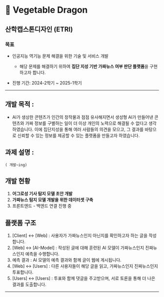 # 🐉 Vegetable Dragon

## 산학캡스톤디자인 (ETRI)

### 목표
- 인공지능 역기능 문제 해결을 위한 기술 및 서비스 개발  
  - 해당 문제를 해결하기 위하여 **집단 지성 기반 가짜뉴스 여부 판단 플랫폼**을 구현하고자 합니다. 

- 진행 기간: 2024-2학기 ~ 2025-1학기
---
## 개발 목적 :
- AI가 생상한 콘텐츠가 인간의 창작물과 점점 유사해지면서 생성형 AI가 만들어낸 콘텐츠와 가짜 정보를 구별하는 일이 더 이상 개인의 노력으로 해결될 수 없다고 생각하였습니다. 이에 집단지성을 통해 여러 사람들의 의견을 모으고, 그 결과를 바탕으로 신뢰할 수 있는 정보를 제공할 수 있는 플랫폼을 만들고자 하였습니다.

## 과제 설명 :
`( 개발~ing)`

## 개발 현황
1. **어그로성 기사 탐지 모델 초안 개발**
2. **가짜뉴스 탐지 모델 개발을 위한 데이터셋 구축**
3. 프론트엔드 - 백엔드 연결 진행 중

## 플랫폼 구조
1. [Client] <-> [Web] : 사용자가 가짜뉴스인지 아닌지를 확인하고자 하는 글을 작성합니다.
2. [Web] <-> [AI-Model] : 작성된 글에 대해 훈련된 AI 모델이 가짜뉴스인지 진짜뉴스인지 예측을 수행합니다.
3. 예측 결과 : AI 모델의 예측 결과와 함께 글이 웹에 게시됩니다.
4. [Web] <-> [Users] : 다른 사용자들이 해당 글을 읽고, 가짜뉴스인지 진짜뉴스인지 투표합니다.
5. [Users] <-> [Users] : 투표와 함께 댓글을 주고받으며, 서로 토론을 통해 더 나은 결과를 도출합니다.
---
